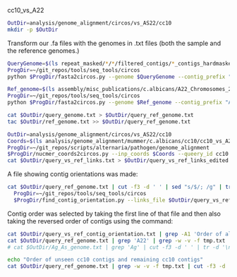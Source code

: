 cc10_vs_A22

```bash
OutDir=analysis/genome_alignment/circos/vs_AS22/cc10
mkdir -p $OutDir
```
Transform our .fa files with the genomes in .txt files (both the sample and the reference genomes.)

```bash
QueryGenome=$(ls repeat_masked/*/*/filtered_contigs/*_contigs_hardmasked.fa| grep 'cc10')
ProgDir=~/git_repos/tools/seq_tools/circos
python $ProgDir/fasta2circos.py --genome $QueryGenome --contig_prefix "cc10_" > $OutDir/query_genome.txt

Ref_genome=$(ls assembly/misc_publications/c.albicans/A22_Chromosomes_29.fasta | grep 'A22')
ProgDir=~/git_repos/tools/seq_tools/circos
python $ProgDir/fasta2circos.py --genome $Ref_genome --contig_prefix "A22_" > $OutDir/ref_genome.txt

cat $OutDir/query_genome.txt > $OutDir/query_ref_genome.txt
tac $OutDir/ref_genome.txt >> $OutDir/query_ref_genome.txt
```
```bash
OutDir=analysis/genome_alignment/circos/vs_AS22/cc10
Coords=$(ls analysis/genome_alignment/mummer/c.albicans/cc10/cc10_vs_A22/cc10_vs_A22_coords.tsv)
ProgDir=~/git_repos/scripts/alternaria/pathogen/genome_alignment
$ProgDir/nucmer_coords2circos.py --inp_coords $Coords --queery_id cc10 --ref_id A22 > $OutDir/query_vs_ref_links.txt
cat $OutDir/query_vs_ref_links.txt > $OutDir/query_vs_ref_links_edited.txt
```
A file showing contig orientations was made:

```bash
cat $OutDir/query_ref_genome.txt | cut -f3 -d ' ' | sed "s/$/; /g" | tr -d '\n' > $OutDir/query_contig_order.txt
  ProgDir=~/git_repos/tools/seq_tools/circos
  $ProgDir/find_contig_orientation.py --links_file $OutDir/query_vs_ref_links_edited.txt > $OutDir/query_vs_ref_contig_orientation.txt
```
Contig order was selected by taking the first line of that file and then also taking the reversed order of contigs using the command:

```bash
cat $OutDir/query_vs_ref_contig_orientation.txt | grep -A1 'Order of all seen contigs' | tail -n1 | sed "s/, /\n/g" > tmp.txt
cat $OutDir/query_ref_genome.txt | grep 'A22' | grep -w -v -f tmp.txt | cut -f3 -d ' '| tr -d '\n' | sed 's/A22/, A22/g'
# cat $OutDir/Ag_As_genome.txt | grep 'Ag' | cut -f3 -d ' ' | tr -d '\n' | sed 's/Ag/, Ag/g' >> tmp.txt

echo "Order of unseen cc10 contigs and remaining cc10 contigs"
cat $OutDir/query_ref_genome.txt | grep -w -v -f tmp.txt | cut -f3 -d ' '| tr -d '\n' | sed 's/cc10/, cc10/g' | sed 's/A22/, A22/g'
```
```

```




